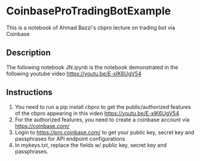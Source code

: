 # CoinbaseProTradingBotExample
This is a notebook of Ahmad Bazzi's cbpro lecture on trading bot via Coinbase

## Description
The following notebook JN.ipynb is the notebook demonstrated in the following youtube video https://youtu.be/E-xlK6UgV54

## Instructions
1) You need to run a pip install cbpro to get the public/authorized features of the cbpro appearing in this video https://youtu.be/E-xlK6UgV54
2) For the authorized features, you need to create a coinbase account via https://coinbase.com/ 
3) Login to https://pro.coinbase.com/ to get your public key, secret key and passphrases for API endpoint configurations
4) In mykeys.txt, replace the fields w/ public key, secret key and passphrases.


